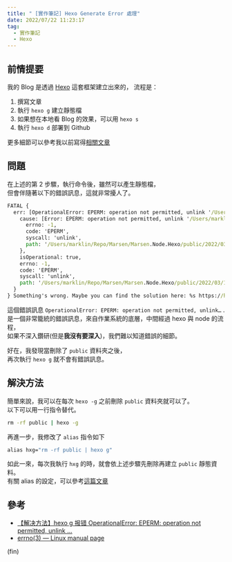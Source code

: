```yaml
---
title: " [實作筆記] Hexo Generate Error 處理"
date: 2022/07/22 11:23:17
tag:
  - 實作筆記
  - Hexo
---
```


## 前情提要

我的 Blog 是透過 [Hexo](https://hexo.io/zh-tw/) 這套框架建立出來的，
流程是：

1. 撰寫文章
2. 執行 `hexo g` 建立靜態檔
3. 如果想在本地看 Blog 的效果，可以用 `hexo s`
4. 執行 `hexo d` 部署到 Github

更多細節可以參考我以前寫得[相關文章](https://blog.marsen.me/2016/08/28/2016/how_to_use_github_page/)

## 問題

在上述的第 2 步驟，執行命令後，雖然可以產生靜態檔，  
但會伴隨著以下的錯誤訊息，這就非常擾人了。

```cmd
FATAL {
  err: [OperationalError: EPERM: operation not permitted, unlink '/Users/marklin/Repo/Marsen/Marsen.Node.Hexo/public/2022/03/18/2022/https_and_Brave_Browser'] {
    cause: [Error: EPERM: operation not permitted, unlink '/Users/marklin/Repo/Marsen/Marsen.Node.Hexo/public/2022/03/18/2022/https_and_Brave_Browser'] {
      errno: -1,
      code: 'EPERM',
      syscall: 'unlink',
      path: '/Users/marklin/Repo/Marsen/Marsen.Node.Hexo/public/2022/03/18/2022/https_and_Brave_Browser'
    },
    isOperational: true,
    errno: -1,
    code: 'EPERM',
    syscall: 'unlink',
    path: '/Users/marklin/Repo/Marsen/Marsen.Node.Hexo/public/2022/03/18/2022/https_and_Brave_Browser'
  }
} Something's wrong. Maybe you can find the solution here: %s https://hexo.io/docs/troubleshooting.html
```

這個錯誤訊息 `OperationalError: EPERM: operation not permitted, unlink…` .  
是一個非常籠統的錯誤訊息，來自作業系統的底層，中間經過 hexo 與 node 的流程，  
如果不深入鑽研(但是**我沒有要深入**)，我們難以知道錯誤的細節。

好在，我發現當刪除了 `public` 資料夾之後，  
再次執行 `hexo g` 就不會有錯誤訊息。

## 解決方法

簡單來說，我可以在每次 `hexo -g` 之前刪除 `public` 資料夾就可以了。  
以下可以用一行指令替代。

```cmd
rm -rf public | hexo -g
```

再進一步，我修改了 `alias` 指令如下

```cmd
alias hxg="rm -rf public | hexo g"
```

如此一來，每次我執行 `hxg` 的時，就會依上述步驟先刪除再建立 `public` 靜態資料。  
有關 alias 的設定，可以參考[這篇文章](https://blog.marsen.me/2021/07/09/2021/alias_terminal/)

## 參考

- [【解决方法】hexo g 报错 OperationalError: EPERM: operation not permitted, unlink ...](https://blog.csdn.net/weixin_43871500/article/details/109163456)
- [errno(3) — Linux manual page](https://man7.org/linux/man-pages/man3/errno.3.html)

(fin)
